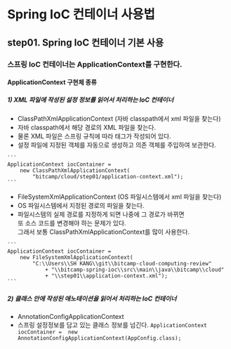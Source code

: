 # Spring IoC 컨테이너 사용법

## step01. Spring IoC 컨테이너 기본 사용

### 스프링 IoC 컨테이너는 ApplicationContext를 구현한다.

#### ApplicationContext 구현체 종류

##### 1) XML 파일에 작성된 설정 정보를 읽어서 처리하는 IoC 컨테이너
  - ClassPathXmlApplicationContext (자바 classpath에서 xml 파일을 찾는다)
   - 자바 classpath에서 해당 경로의 XML 파일을 찾는다.
   - 물론 XML 파일은 스프링 규칙에 따라 태그가 작성되어 있다.
   - 설정 파일에 지정된 객체를 자동으로 생성하고 의존 객체를 주입하여 보관한다.
    
    ```
    ApplicationContext iocContainer = 
        new ClassPathXmlApplicationContext(
            "bitcamp/cloud/step01/application-context.xml");
    ```

  - FileSystemXmlApplicationContext (OS 파일시스템에서 xml 파일을 찾는다)
   - OS 파일시스템에서 지정된 경로의 파일을 찾는다.
   - 파일시스템의 실제 경로를 지정하게 되면 나중에 그 경로가 바뀌면<br/>
             또 소스 코드를 변경해야 하는 문제가 있다.<br/>
             그래서 보통 ClassPathXmlApplicationContext를 많이 사용한다.
             
    ```
    ApplicationContext iocContainer = 
        new FileSystemXmlApplicationContext(
            "C:\\Users\\SH KANG\\git\\bitcamp-cloud-computing-review"
                + "\\bitcamp-spring-ioc\\src\\main\\java\\bitcamp\\cloud"
                + "\\step01\\application-context.xml");
    ```
      
##### 2) 클래스 안에 작성된 애노테이션을 읽어서 처리하는 IoC 컨테이너
  - AnnotationConfigApplicationContext
   - 스프링 설정정보를 담고 있는 클래스 정보를 넘긴다.
    ```
    ApplicationContext iocContainer = 
        new AnnotationConfigApplicationContext(AppConfig.class);
    ```